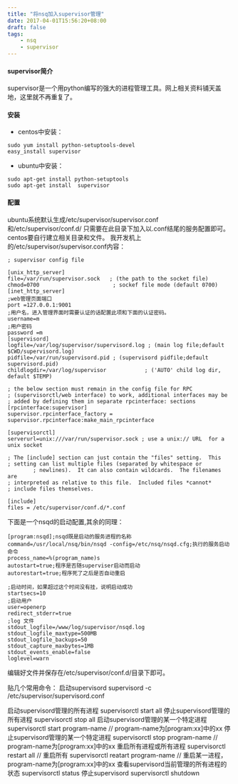 ```yaml
---
title: "将nsq加入supervisor管理"
date: 2017-04-01T15:56:20+08:00
draft: false
tags:
    - nsq
    - supervisor
---
```



#### supervisor简介
supervisor是一个用python编写的强大的进程管理工具。网上相关资料铺天盖地，这里就不再重复了。
#### 安装
- centos中安装：
``` shell
sudo yum install python-setuptools-devel
easy_install supervisor
```
- ubuntu中安装：
``` shell
sudo apt-get install python-setuptools
sudo apt-get install  supervisor
```

#### 配置
ubuntu系统默认生成/etc/supervisor/supervisor.conf和/etc/supervisor/conf.d/ 只需要在此目录下加入以.conf结尾的服务配置即可。centos要自行建立相关目录和文件。
我开发机上的/etc/supervisor/supervisor.conf内容：
```
; supervisor config file

[unix_http_server]
file=/var/run/supervisor.sock   ; (the path to the socket file)
chmod=0700                       ; sockef file mode (default 0700)
[inet_http_server]
;web管理页面端口
port =127.0.0.1:9001
;用户名，进入管理界面时需要认证的话配置此项和下面的认证密码。
username=m
;用户密码
password =m
[supervisord]
logfile=/var/log/supervisor/supervisord.log ; (main log file;default $CWD/supervisord.log)
pidfile=/var/run/supervisord.pid ; (supervisord pidfile;default supervisord.pid)
childlogdir=/var/log/supervisor            ; ('AUTO' child log dir, default $TEMP)

; the below section must remain in the config file for RPC
; (supervisorctl/web interface) to work, additional interfaces may be
; added by defining them in separate rpcinterface: sections
[rpcinterface:supervisor]
supervisor.rpcinterface_factory = supervisor.rpcinterface:make_main_rpcinterface

[supervisorctl]
serverurl=unix:///var/run/supervisor.sock ; use a unix:// URL  for a unix socket

; The [include] section can just contain the "files" setting.  This
; setting can list multiple files (separated by whitespace or
        ; newlines).  It can also contain wildcards.  The filenames are
; interpreted as relative to this file.  Included files *cannot*
; include files themselves.

[include]
files = /etc/supervisor/conf.d/*.conf

```
下面是一个nsqd的启动配置,其余的同理：
```
[program:nsqd];nsqd既是启动的服务进程的名称
command=/usr/local/nsq/bin/nsqd -config=/etc/nsq/nsqd.cfg;执行的服务启动命令
process_name=%(program_name)s
autostart=true;程序是否随superviser启动而启动
autorestart=true;程序死了之后是否自动重启

;启动时间，如果超过这个时间没有挂，说明启动成功
startsecs=10
;启动用户
user=openerp
redirect_stderr=true
;log 文件
stdout_logfile=/www/log/supervisor/nsqd.log
stdout_logfile_maxtype=500MB
stdout_logfile_backups=50
stdout_capture_maxbytes=1MB
stdout_events_enable=false
loglevel=warn
```
编辑好文件并保存在/etc/supervisor/conf.d/目录下即可。

贴几个常用命令：
启动supervisord
supervisord -c /etc/supervisor/supervisord.conf


启动supervisord管理的所有进程
supervisorctl start all
停止supervisord管理的所有进程
supervisorctl stop all
启动supervisord管理的某一个特定进程
supervisorctl start program-name // program-name为[program:xx]中的xx
停止supervisord管理的某一个特定进程 
supervisorctl stop program-name  // program-name为[program:xx]中的xx
重启所有进程或所有进程
supervisorctl restart all  // 重启所有
supervisorctl reatart program-name // 重启某一进程，program-name为[program:xx]中的xx
 查看supervisord当前管理的所有进程的状态
supervisorctl status
停止supervisord
supervisorctl shutdown

